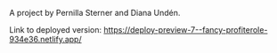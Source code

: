 A project by Pernilla Sterner and Diana Undén.

Link to deployed version: https://deploy-preview-7--fancy-profiterole-934e36.netlify.app/
